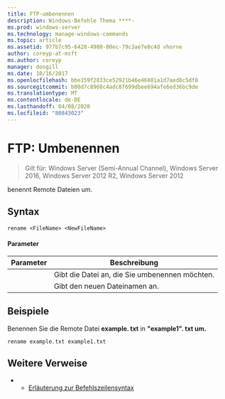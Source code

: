```yaml
---
title: FTP-umbenennen
description: Windows-Befehle Thema ****-
ms.prod: windows-server
ms.technology: manage-windows-commands
ms.topic: article
ms.assetid: 977b7c95-6428-4980-80ec-79c3ae7e8c4d vhorne
author: coreyp-at-msft
ms.author: coreyp
manager: dongill
ms.date: 10/16/2017
ms.openlocfilehash: bbe159f2833ce52921b46e46881a1d7aed8c5df8
ms.sourcegitcommit: b00d7c8968c4adc8f699dbee694afe6ed36bc9de
ms.translationtype: MT
ms.contentlocale: de-DE
ms.lasthandoff: 04/08/2020
ms.locfileid: "80843023"
---
```

# <a name="ftp-rename"></a>FTP: Umbenennen

>Gilt für: Windows Server (Semi-Annual Channel), Windows Server 2016, Windows Server 2012 R2, Windows Server 2012

benennt Remote Dateien um.   
## <a name="syntax"></a>Syntax  
```  
rename <FileName> <NewFileName>  
```  
#### <a name="parameters"></a>Parameter  

|   Parameter   |                 Beschreibung                 |
|---------------|---------------------------------------------|
|  <FileName>   | Gibt die Datei an, die Sie umbenennen möchten. |
| <NewFileName> |        Gibt den neuen Dateinamen an.         |

## <a name="examples"></a><a name=BKMK_Examples></a>Beispiele  
Benennen Sie die Remote Datei **example. txt** in **"example1". txt um.**  
```  
rename example.txt example1.txt  
```  
## <a name="additional-references"></a>Weitere Verweise  
-   - [Erläuterung zur Befehlszeilensyntax](command-line-syntax-key.md)  
